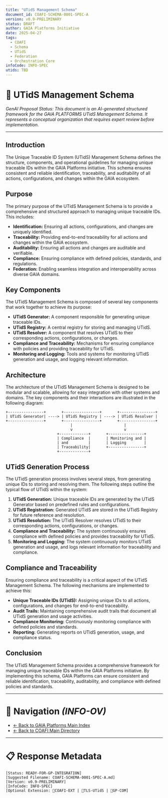 ```yaml
---
title: "UTidS Management Schema"
document_id: COAFI-SCHEMA-0001-SPEC-A
version: v0.9-PRELIMINARY
status: DRAFT
author: GAIA Platforms Initiative
date: 2025-04-27
tags:
  - COAFI
  - Schema
  - UTidS
  - Federation
  - Orchestration Core
infoCode: INFO-SPEC
utids: TBD
---
```


# 📜 UTidS Management Schema

*GenAI Proposal Status: This document is an AI-generated structured framework for the GAIA PLATFORMS UTidS Management Schema. It represents a conceptual organization that requires expert review before implementation.*

---

## Introduction

The Unique Traceable ID System (UTidS) Management Schema defines the structure, components, and operational guidelines for managing unique traceable IDs within the GAIA Platforms initiative. This schema ensures consistent and reliable identification, traceability, and auditability of all actions, configurations, and changes within the GAIA ecosystem.

## Purpose

The primary purpose of the UTidS Management Schema is to provide a comprehensive and structured approach to managing unique traceable IDs. This includes:

- **Identification:** Ensuring all actions, configurations, and changes are uniquely identified.
- **Traceability:** Providing end-to-end traceability for all actions and changes within the GAIA ecosystem.
- **Auditability:** Ensuring all actions and changes are auditable and verifiable.
- **Compliance:** Ensuring compliance with defined policies, standards, and regulations.
- **Federation:** Enabling seamless integration and interoperability across diverse GAIA domains.

## Key Components

The UTidS Management Schema is composed of several key components that work together to achieve its purpose:

- **UTidS Generator:** A component responsible for generating unique traceable IDs.
- **UTidS Registry:** A central registry for storing and managing UTidS.
- **UTidS Resolver:** A component that resolves UTidS to their corresponding actions, configurations, or changes.
- **Compliance and Traceability:** Mechanisms for ensuring compliance with policies and providing traceability for UTidS.
- **Monitoring and Logging:** Tools and systems for monitoring UTidS generation and usage, and logging relevant information.

## Architecture

The architecture of the UTidS Management Schema is designed to be modular and scalable, allowing for easy integration with other systems and domains. The key components and their interactions are illustrated in the following diagram:

```plaintext
+----------------+       +----------------+       +----------------+
| UTidS Generator| ----> | UTidS Registry | ----> | UTidS Resolver |
+----------------+       +----------------+       +----------------+
                             |                       |
                             v                       v
                       +-------------+       +----------------+
                       | Compliance  |       | Monitoring and |
                       | and         |       | Logging        |
                       | Traceability|       +----------------+
                       +-------------+
```

## UTidS Generation Process

The UTidS generation process involves several steps, from generating unique IDs to storing and resolving them. The following steps outline the typical flow of UTidS within the system:

1. **UTidS Generation:** Unique traceable IDs are generated by the UTidS Generator based on predefined rules and configurations.
2. **UTidS Registration:** Generated UTidS are stored in the UTidS Registry for future reference and resolution.
3. **UTidS Resolution:** The UTidS Resolver resolves UTidS to their corresponding actions, configurations, or changes.
4. **Compliance and Traceability:** The system continuously ensures compliance with defined policies and provides traceability for UTidS.
5. **Monitoring and Logging:** The system continuously monitors UTidS generation and usage, and logs relevant information for traceability and compliance.

## Compliance and Traceability

Ensuring compliance and traceability is a critical aspect of the UTidS Management Schema. The following mechanisms are implemented to achieve this:

- **Unique Traceable IDs (UTidS):** Assigning unique IDs to all actions, configurations, and changes for end-to-end traceability.
- **Audit Trails:** Maintaining comprehensive audit trails that document all UTidS generation and usage activities.
- **Compliance Monitoring:** Continuously monitoring compliance with defined policies and standards.
- **Reporting:** Generating reports on UTidS generation, usage, and compliance status.

## Conclusion

The UTidS Management Schema provides a comprehensive framework for managing unique traceable IDs within the GAIA Platforms initiative. By implementing this schema, GAIA Platforms can ensure consistent and reliable identification, traceability, auditability, and compliance with defined policies and standards.

---

# 🧭 Navigation *(INFO-OV)*
- [← Back to GAIA Platforms Main Index](../../README.md)
- [← Back to COAFI Main Directory](../README.md)

---

# 📋 Response Metadata
```plaintext
[Status: READY-FOR-GP-INTEGRATION]
[Suggested Filename: COAFI-SCHEMA-0001-SPEC-A.md]
[Version: v0.9-PRELIMINARY]
[InfoCode: INFO-SPEC]
[Optional Extension: 🔹COAFI-EXT | 🔹TLS-UTidS | 🔹GP-COM]
```

